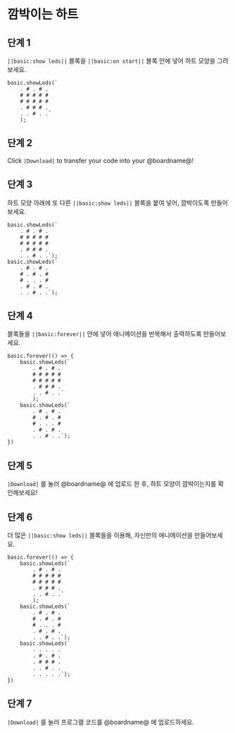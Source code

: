 # 깜박이는 하트

## 단계 1

`||basic:show leds||` 블록을 `||basic:on start||` 블록 안에 넣어 하트 모양을 그려보세요.

```blocks
basic.showLeds(`
    . # . # .
    # # # # #
    # # # # #
    . # # # .
    . . # . .`
    );
```

## 단계 2

Click `|Download|` to transfer your code into your @boardname@!

## 단계 3

하트 모양 아래에 또 다른 `||basic:show leds||` 블록을 붙여 넣어, 깜박이도록 만들어보세요.

```blocks
basic.showLeds(`
    . # . # .
    # # # # #
    # # # # #
    . # # # .
    . . # . .`);
basic.showLeds(`
    . # . # .
    # . # . #
    # . . . #
    . # . # .
    . . # . .`);
```

## 단계 4

블록들을 `||basic:forever||` 안에 넣어 애니메이션을 반복해서 출력하도록 만들어보세요.

```block
basic.forever(() => {
    basic.showLeds(`
        . # . # .
        # # # # #
        # # # # #
        . # # # .
        . . # . .`
        );
    basic.showLeds(`
        . # . # .
        # . # . #
        # . . . #
        . # . # .
        . . # . .`);
})
```

## 단계 5

`|Download|` 를 눌러 @boardname@ 에 업로드 한 후, 하트 모양이 깜박이는지를 확인해보세요!

## 단계 6

더 많은 `||basic:show leds||` 블록들을 이용해, 자신만의 애니메이션을 만들어보세요.

```blocks
basic.forever(() => {
    basic.showLeds(`
        . # . # .
        # # # # #
        # # # # #
        . # # # .
        . . # . .`
        );
    basic.showLeds(`
        . # . # .
        # . # . #
        # . . . #
        . # . # .
        . . # . .`);
    basic.showLeds(`
        . . . . .
        . # . # .
        . # # # .
        . . # . .
        . . . . .`);
})
```

## 단계 7

`|Download|` 를 눌러 프로그램 코드를 @boardname@ 에 업로드하세요.